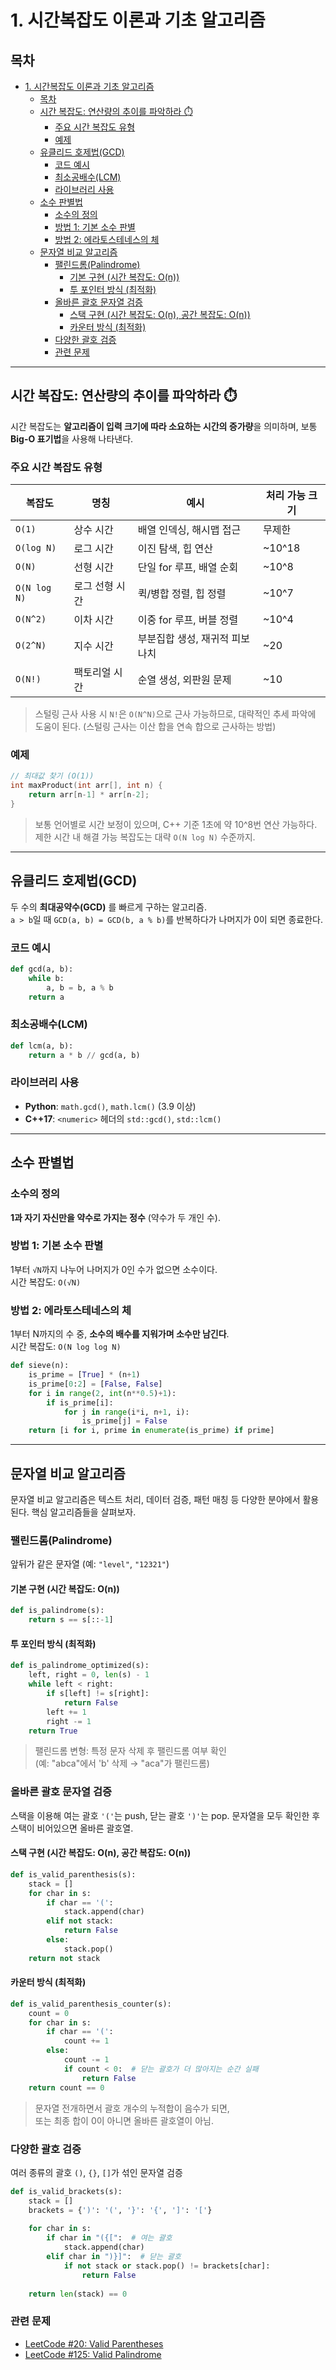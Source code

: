 # 1. 시간복잡도 이론과 기초 알고리즘

## 목차
- [1. 시간복잡도 이론과 기초 알고리즘](#1-시간복잡도-이론과-기초-알고리즘)
  - [목차](#목차)
  - [시간 복잡도: 연산량의 추이를 파악하라 ⏱️](#시간-복잡도-연산량의-추이를-파악하라-️)
    - [주요 시간 복잡도 유형](#주요-시간-복잡도-유형)
    - [예제](#예제)
  - [유클리드 호제법(GCD)](#유클리드-호제법gcd)
    - [코드 예시](#코드-예시)
    - [최소공배수(LCM)](#최소공배수lcm)
    - [라이브러리 사용](#라이브러리-사용)
  - [소수 판별법](#소수-판별법)
    - [소수의 정의](#소수의-정의)
    - [방법 1: 기본 소수 판별](#방법-1-기본-소수-판별)
    - [방법 2: 에라토스테네스의 체](#방법-2-에라토스테네스의-체)
  - [문자열 비교 알고리즘](#문자열-비교-알고리즘)
    - [팰린드롬(Palindrome)](#팰린드롬palindrome)
      - [기본 구현 (시간 복잡도: O(n))](#기본-구현-시간-복잡도-on)
      - [투 포인터 방식 (최적화)](#투-포인터-방식-최적화)
    - [올바른 괄호 문자열 검증](#올바른-괄호-문자열-검증)
      - [스택 구현 (시간 복잡도: O(n), 공간 복잡도: O(n))](#스택-구현-시간-복잡도-on-공간-복잡도-on)
      - [카운터 방식 (최적화)](#카운터-방식-최적화)
    - [다양한 괄호 검증](#다양한-괄호-검증)
    - [관련 문제](#관련-문제)

---

## 시간 복잡도: 연산량의 추이를 파악하라 ⏱️

시간 복잡도는 **알고리즘이 입력 크기에 따라 소요하는 시간의 증가량**을 의미하며, 보통 **Big-O 표기법**을 사용해 나타낸다.

### 주요 시간 복잡도 유형

| 복잡도 | 명칭 | 예시 | 처리 가능 크기 |
|---------|--------|--------|--------------|
| `O(1)` | 상수 시간 | 배열 인덱싱, 해시맵 접근 | 무제한 |
| `O(log N)` | 로그 시간 | 이진 탐색, 힙 연산 | ~10^18 |
| `O(N)` | 선형 시간 | 단일 for 루프, 배열 순회 | ~10^8 |
| `O(N log N)` | 로그 선형 시간 | 퀵/병합 정렬, 힙 정렬 | ~10^7 |
| `O(N^2)` | 이차 시간 | 이중 for 루프, 버블 정렬 | ~10^4 |
| `O(2^N)` | 지수 시간 | 부분집합 생성, 재귀적 피보나치 | ~20 |
| `O(N!)` | 팩토리얼 시간 | 순열 생성, 외판원 문제 | ~10 |

> 스털링 근사 사용 시 `N!`은 `O(N^N)`으로 근사 가능하므로, 대략적인 추세 파악에 도움이 된다.
> (스털링 근사는 이산 합을 연속 합으로 근사하는 방법)

### 예제
```cpp
// 최대값 찾기 (O(1))
int maxProduct(int arr[], int n) {
    return arr[n-1] * arr[n-2];
}
```

> 보통 언어별로 시간 보정이 있으며, C++ 기준 1초에 약 10^8번 연산 가능하다.  
> 제한 시간 내 해결 가능 복잡도는 대략 `O(N log N)` 수준까지.

---



## 유클리드 호제법(GCD)

두 수의 **최대공약수(GCD)** 를 빠르게 구하는 알고리즘.  
`a > b`일 때 `GCD(a, b) = GCD(b, a % b)`를 반복하다가 나머지가 0이 되면 종료한다.

### 코드 예시
```python
def gcd(a, b):
    while b:
        a, b = b, a % b
    return a
```

### 최소공배수(LCM)
```python
def lcm(a, b):
    return a * b // gcd(a, b)
```

### 라이브러리 사용
- **Python**: `math.gcd()`, `math.lcm()` (3.9 이상)
- **C++17**: `<numeric>` 헤더의 `std::gcd()`, `std::lcm()`

---



## 소수 판별법


### 소수의 정의
**1과 자기 자신만을 약수로 가지는 정수** (약수가 두 개인 수).

### 방법 1: 기본 소수 판별
1부터 `√N`까지 나누어 나머지가 0인 수가 없으면 소수이다.  
시간 복잡도: `O(√N)`

### 방법 2: 에라토스테네스의 체
1부터 N까지의 수 중, **소수의 배수를 지워가며 소수만 남긴다**.  
시간 복잡도: `O(N log log N)`

```python
def sieve(n):
    is_prime = [True] * (n+1)
    is_prime[0:2] = [False, False]
    for i in range(2, int(n**0.5)+1):
        if is_prime[i]:
            for j in range(i*i, n+1, i):
                is_prime[j] = False
    return [i for i, prime in enumerate(is_prime) if prime]
```

---



## 문자열 비교 알고리즘

문자열 비교 알고리즘은 텍스트 처리, 데이터 검증, 패턴 매칭 등 다양한 분야에서 활용된다. 핵심 알고리즘들을 살펴보자.

### 팰린드롬(Palindrome)
앞뒤가 같은 문자열 (예: `"level"`, `"12321"`)

#### 기본 구현 (시간 복잡도: O(n))
```python
def is_palindrome(s):
    return s == s[::-1]
```

#### 투 포인터 방식 (최적화)
```python
def is_palindrome_optimized(s):
    left, right = 0, len(s) - 1
    while left < right:
        if s[left] != s[right]:
            return False
        left += 1
        right -= 1
    return True
```

> 팰린드롬 변형: 특정 문자 삭제 후 팰린드롬 여부 확인  
> (예: "abca"에서 'b' 삭제 → "aca"가 팰린드롬)

### 올바른 괄호 문자열 검증
스택을 이용해 여는 괄호 `'('`는 push, 닫는 괄호 `')'`는 pop.
문자열을 모두 확인한 후 스택이 비어있으면 올바른 괄호열.

#### 스택 구현 (시간 복잡도: O(n), 공간 복잡도: O(n))
```python
def is_valid_parenthesis(s):
    stack = []
    for char in s:
        if char == '(':
            stack.append(char)
        elif not stack:
            return False
        else:
            stack.pop()
    return not stack
```

#### 카운터 방식 (최적화)
```python
def is_valid_parenthesis_counter(s):
    count = 0
    for char in s:
        if char == '(':
            count += 1
        else:
            count -= 1
            if count < 0:  # 닫는 괄호가 더 많아지는 순간 실패
                return False
    return count == 0
```

> 문자열 전개하면서 괄호 개수의 누적합이 음수가 되면,  
> 또는 최종 합이 0이 아니면 올바른 괄호열이 아님.

### 다양한 괄호 검증
여러 종류의 괄호 `()`, `{}`, `[]`가 섞인 문자열 검증

```python
def is_valid_brackets(s):
    stack = []
    brackets = {')': '(', '}': '{', ']': '['}
    
    for char in s:
        if char in "({[":  # 여는 괄호
            stack.append(char)
        elif char in ")}]":  # 닫는 괄호
            if not stack or stack.pop() != brackets[char]:
                return False
    
    return len(stack) == 0
```

### 관련 문제
- [LeetCode #20: Valid Parentheses](https://leetcode.com/problems/valid-parentheses/)
- [LeetCode #125: Valid Palindrome](https://leetcode.com/problems/valid-palindrome/)

